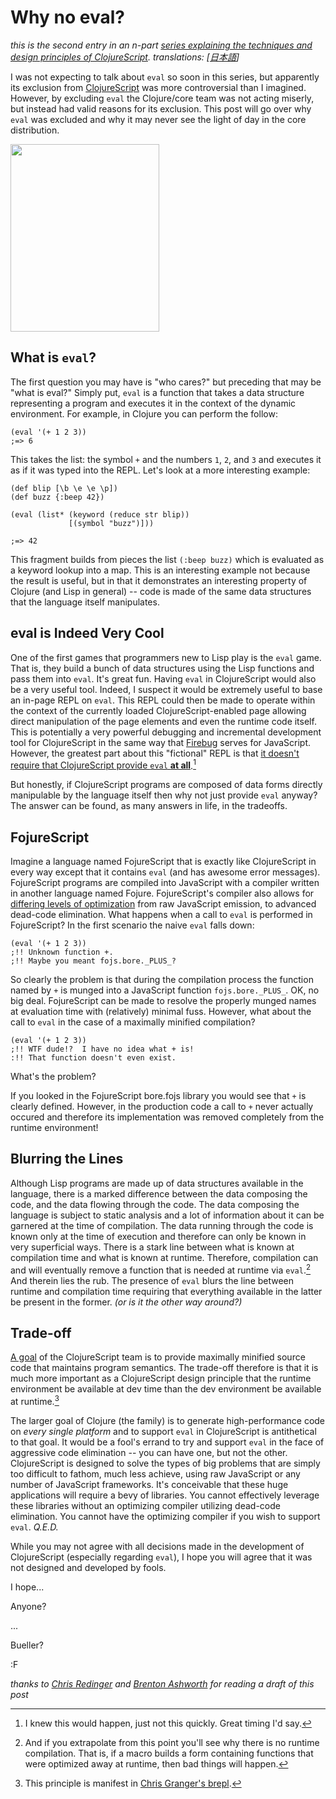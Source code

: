 # Why no eval?

*this is the second entry in an n-part [series explaining the techniques and design principles of ClojureScript](http://blog.fogus.me/tag/clj-compilation). translations: [[日本語](http://ykomatsu.akaumigame.org/compiling-clojure-to-javascript-pt-2-why-no-eval-ja.html)]*

I was not expecting to talk about `eval` so soon in this series, but apparently its exclusion from [ClojureScript](http://github.com/clojure/clojurescript) was more controversial than I imagined.  However, by excluding `eval` the Clojure/core team was not acting miserly, but instead had valid reasons for its exclusion.  This post will go over why `eval` was excluded and why it may never see the light of day in the core distribution.

<a href="http://blog.fogus.me/wp-content/uploads/2011/07/random-image-from-library-of-congress1.jpeg"><img src="http://blog.fogus.me/wp-content/uploads/2011/07/random-image-from-library-of-congress1-238x300.jpg" alt="" title="random image from library of congress" width="238" height="300" class="aligncenter size-medium wp-image-3389" /></a>

## What is `eval`?

The first question you may have is "who cares?" but preceding that may be "what is eval?"  Simply put, `eval` is a function that takes a data structure representing a program and executes it in the context of the dynamic environment.  For example, in Clojure you can perform the follow:

    (eval '(+ 1 2 3))
    ;=> 6

This takes the list: the symbol `+` and the numbers `1`, `2`, and `3` and executes it as if it was typed into the REPL.  Let's look at a more interesting example:

    (def blip [\b \e \e \p])
    (def buzz {:beep 42})
    
    (eval (list* (keyword (reduce str blip)) 
                 [(symbol "buzz")]))
    
    ;=> 42

This fragment builds from pieces the list `(:beep buzz)` which is evaluated as a keyword lookup into a map.  This is an interesting example not because the result is useful, but in that it demonstrates an interesting property of Clojure (and Lisp in general) -- code is made of the same data structures that the language itself manipulates.  

## eval is Indeed Very Cool

One of the first games that programmers new to Lisp play is the `eval` game.  That is, they build a bunch of data structures using the Lisp functions and pass them into `eval`.  It's great fun.  Having `eval` in ClojureScript would also be a very useful tool.  Indeed, I suspect it would be extremely useful to base an in-page REPL on `eval`.  This REPL could then be made to operate within the context of the currently loaded ClojureScript-enabled page allowing direct manipulation of the page elements and even the runtime code itself.  This is potentially a very powerful debugging and incremental development tool for ClojureScript in the same way that [Firebug](http://getfirebug.com/) serves for JavaScript.  However, the greatest part about this "fictional" REPL is that [it doesn't require that ClojureScript provide `eval` **at all**](https://github.com/ibdknox/brepl).[^knew]

But honestly, if ClojureScript programs are composed of data forms directly manipulable by the language itself then why not just provide `eval` anyway?  The answer can be found, as many answers in life, in the tradeoffs.

## FojureScript

Imagine a language named FojureScript that is exactly like ClojureScript in every way except that it contains `eval` (and has awesome error messages).  FojureScript programs are compiled into JavaScript with a compiler written in another language named Fojure.  FojureScript's compiler also allows for [differing levels of optimization](http://blog.fogus.me/2011/07/21/compiling-clojure-to-javascript-pt1/) from raw JavaScript emission, to advanced dead-code elimination.  What happens when a call to `eval` is performed in FojureScript?  In the first scenario the naive `eval` falls down:

    (eval '(+ 1 2 3))
    ;!! Unknown function +.
    ;!! Maybe you meant fojs.bore._PLUS_?

So clearly the problem is that during the compilation process the function named by `+` is munged into a JavaScript function `fojs.bore._PLUS_`.  OK, no big deal.  FojureScript can be made to resolve the properly munged names at evaluation time with (relatively) minimal fuss.  However, what about the call to `eval` in the case of a maximally minified compilation?

    (eval '(+ 1 2 3))
    ;!! WTF dude!?  I have no idea what + is!
    :!! That function doesn't even exist.

What's the problem?  

If you looked in the FojureScript bore.fojs library you would see that `+` is clearly defined.  However, in the production code a call to `+` never actually occured and therefore its implementation was removed  completely from the runtime environment!

## Blurring the Lines

Although Lisp programs are made up of data structures available in the language, there is a marked difference between the data composing the code, and the data flowing through the code.  The data composing the language is subject to static analysis and a lot of information about it can be garnered at the time of compilation.  The data running through the code is known only at the time of execution and therefore can only be known in very superficial ways.  There is a stark line between what is known at compilation time and what is known at runtime.   Therefore, compilation can and will eventually remove a function that is needed at runtime via `eval`.[^comp]  And therein lies the rub.  The presence of `eval` blurs the line between runtime and compilation time requiring that everything available in the latter be present in the former. *(or is it the other way around?)*

## Trade-off

[A goal](https://github.com/clojure/clojurescript/wiki/Rationale) of the ClojureScript team is to provide maximally minified source code that maintains program semantics.  The trade-off therefore is that it is much more important as a ClojureScript design principle that the runtime environment be available at dev time than the dev environment be available at runtime.[^brepl]

The larger goal of Clojure (the family) is to generate high-performance code on *every single platform* and to support `eval` in ClojureScript is antithetical to that goal.  It would be a fool's errand to try and support `eval` in the face of aggressive code elimination -- you can have one, but not the other.  ClojureScript is designed to solve the types of big problems that are simply too difficult to fathom, much less achieve, using raw JavaScript or any number of JavaScript frameworks.  It's conceivable that these huge applications will require a bevy of libraries.  You cannot effectively leverage these libraries without an optimizing compiler utilizing dead-code elimination.  You cannot have the optimizing compiler if you wish to support `eval`. *Q.E.D.*

While you may not agree with all decisions made in the development of ClojureScript (especially regarding `eval`), I hope you will agree that it was not designed and developed by fools.  

I hope...

Anyone?

...

Bueller?

:F

*thanks to [Chris Redinger](https://github.com/redinger) and [Brenton Ashworth](http://blog.fogus.me/2010/08/03/take-5-brenton-ashworth/) for reading a draft of this post*

[^comp]: And if you extrapolate from this point you'll see why there is no runtime compilation.  That is, if a macro builds a form containing functions that were optimized away at runtime, then bad things will happen.

[^brepl]: This principle is manifest in [Chris Granger's brepl](https://github.com/ibdknox/brepl).

[^knew]: I knew this would happen, just not this quickly.  Great timing I'd say.
